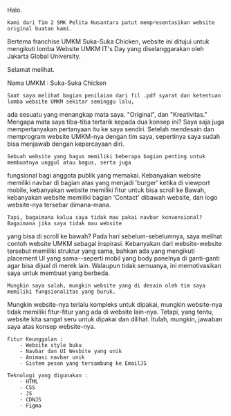 Halo.

	Kami dari Tim 2 SMK Pelita Nusantara patut mempresentasikan website original buatan kami.
Bertema franchise UMKM Suka-Suka Chicken, website ini ditujui untuk mengikuti lomba Website UMKM IT's Day
yang diselanggarakan oleh Jakarta Global University.

Selamat melihat.

Nama UMKM	: Suka-Suka Chicken

	Saat saya melihat bagian penilaian dari fil .pdf syarat dan ketentuan lomba website UMKM sekitar seminggu lalu,
ada sesuatu yang menangkap mata saya. "Original", dan "Kreativitas." Mengapa mata saya tiba-tiba tertarik kepada dua
konsep ini? Saya saja juga mempertanyakan pertanyaan itu ke saya sendiri. Setelah mendesain dan memprogram website
UMKM-nya dengan tim saya, sepertinya saya sudah bisa menjawab dengan kepercayaan diri.

	Sebuah website yang bagus memiliki beberapa bagian penting untuk membuatnya unggul atau bagus, serta juga
fungsional bagi anggota publik yang memakai. Kebanyakan website memiliki navbar di bagian atas yang menjadi 'burger'
ketika di viewport mobile, kebanyakan website memiliki fitur untuk bisa scroll ke Bawah, kebanyakan website
memiliki bagian 'Contact' dibawah website, dan logo website-nya tersebar dimana-mana.

	Tapi, bagaimana kalua saya tidak mau pakai navbar konvensional? Bagaimana jika saya tidak mau website
yang bisa di scroll ke bawah? Pada hari sebelum-sebelumnya, saya melihat contoh website UMKM sebagai inspirasi.
Kebanyakan dari website-website tersebut memiliki struktur yang sama, bahkan ada yang mengikuti placement UI
yang sama--seperti mobil yang body panelnya di ganti-ganti agar bisa dijual di merek lain. Walaupun tidak semuanya,
ini memotivasikan saya untuk membuat yang berbeda.

	Mungkin saya salah, mungkin website yang di desain oleh tim saya memiliki fungsionalitas yang buruk.
Mungkin website-nya terlalu kompleks untuk dipakai, mungkin website-nya tidak memiliki fitur-fitur yang ada
di website lain-nya. Tetapi, yang tentu, website kita sangat seru untuk dipakai dan dilihat. Itulah, mungkin,
jawaban saya atas konsep website-nya.

	Fitur Keunggulan :
		- Website style buku
		- Navbar dan UI Wesbite yang unik
		- Animasi navbar unik
		- Sistem pesan yang tersambung ke EmailJS

	Teknologi yang digunakan :
		- HTML
		- CSS
		- JS
		- CDNJS
		- Figma

